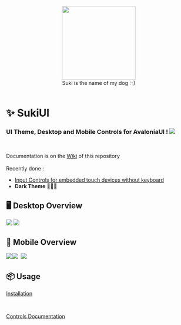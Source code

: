 <div id="header" align="center">
 <kbd>
<img src="https://raw.githubusercontent.com/kikipoulet/SukiUI/main/Images/suki_photo.jpg" width="200" height="200"></img> 
  </kbd>
<br/>
Suki is the name of my dog :-)
</div>
<br/>

# ✨ SukiUI

### UI Theme, Desktop and Mobile Controls for AvaloniaUI ! <img src="https://www.avaloniaui.net/img/logo/avalonia-white-purple.svg"></img>

<br/>

Documentation is on the [Wiki](https://github.com/kikipoulet/SukiUI/wiki) of this repository
<br/><br/>
Recently done :
- [Input Controls for embedded touch devices without keyboard](https://github.com/kikipoulet/SukiUI/wiki/5.-Input-Controls-for-Touch-Devices)
- **Dark Theme**      🎉🎉🎉 



## 🖥️ Desktop Overview


<img src="https://raw.githubusercontent.com/kikipoulet/SukiUI/main/Images/DesktopShow.gif"></img>
<img src="https://raw.githubusercontent.com/kikipoulet/SukiUI/main/Images/DesktopDarkMode.gif"></img>

## 📱 Mobile Overview

<kbd>
<img src="https://raw.githubusercontent.com/kikipoulet/SukiUI/main/Images/MobileOverview.gif" style="float:left" ></img>
</kbd>
<kbd>
<img src="https://raw.githubusercontent.com/kikipoulet/SukiUI/main/Images/dashboard.gif" ></img> 
</kbd>
<kbd>
<img src="https://raw.githubusercontent.com/kikipoulet/SukiUI/main/Images/MobileDarkMode.gif" ></img> 
</kbd>


## 📦 Usage

[Installation](https://github.com/kikipoulet/SukiUI/wiki/1.-Installation)


</br>

[Controls Documentation](https://github.com/kikipoulet/SukiUI/wiki/2.-Controls) 


